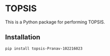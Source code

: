 # TOPSIS

This is a Python package for performing TOPSIS.

## Installation

```bash
pip install topsis-Pranav-102216023
